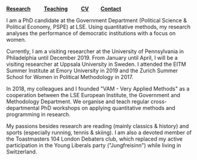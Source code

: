[**Research**](Research.md) &nbsp; &nbsp; &nbsp; &nbsp; [**Teaching**](Teaching.md) &nbsp; &nbsp; &nbsp; &nbsp; [**CV**](CV.pdf) &nbsp; &nbsp; &nbsp; &nbsp;[**Contact**](Contact.md)

I am a PhD candidate at the Government Department (Political Science & Political Economy, PSPE) at LSE. Using quantitative methods, my research analyses the performance of democratic institutions with a focus on women.  

Currently, I am a visiting researcher at the University of Pennsylvania in Philadelphia until December 2019. From January until April, I will be a visiting researcher at Uppsala University in Sweden. I attended the EITM Summer Institute at Emory University in 2019 and the Zurich Summer School for Women in Political Methodology in 2017. 

In 2018, my colleagues and I founded "VAM - Very Applied Methods" as a cooperation between the LSE European Institute, the Government and Methodology Department. We organise and teach regular cross-departmental PhD workshops on applying quantitative methods and programming in research.

My passions besides research are reading (mainly classics & history) and sports (especially running, tennis & skiing). I am also a devoted member of the Toastmasters 104 London Debaters club, which replaced my active participation in the Young Liberals party ("Jungfreisinn") while living in Switzerland.






